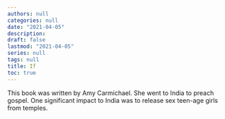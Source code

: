 ```yaml
---
authors: null
categories: null
date: "2021-04-05"
description: 
draft: false
lastmod: "2021-04-05"
series: null
tags: null
title: If
toc: true
---
```


This book was written by Amy Carmichael.  She went to India to preach gospel.  One significant impact to India was to release sex teen-age girls from temples.  



